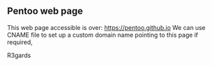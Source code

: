 ## Pentoo web page

This web page accessible is over: https://pentoo.github.io
We can use CNAME file to set up a custom domain name pointing to this page if required,

R3gards
